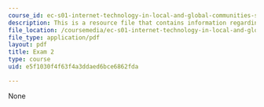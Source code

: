 ```yaml
---
course_id: ec-s01-internet-technology-in-local-and-global-communities-spring-2005-summer-2005
description: This is a resource file that contains information regarding exam 2.
file_location: /coursemedia/ec-s01-internet-technology-in-local-and-global-communities-spring-2005-summer-2005/e5f1030f4f63f4a3ddaed6bce6862fda_MITEC_S01S05_exam_2.pdf
file_type: application/pdf
layout: pdf
title: Exam 2
type: course
uid: e5f1030f4f63f4a3ddaed6bce6862fda

---
```

None